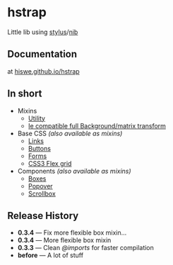 # hstrap

Little lib using [stylus](http://learnboost.github.io/stylus/)/[nib](http://visionmedia.github.io/nib/)   

## Documentation

at [hiswe.github.io/hstrap](http://hiswe.github.io/hstrap/)

## In short

- Mixins
  - [Utility](http://hiswe.github.io/hstrap/dist/mixins.html#general)
  - [Ie compatible full Background/matrix transform ](http://hiswe.github.io/hstrap/dist/mixins.html#ie)
- Base CSS *(also available as mixins)*
  - [Links](http://hiswe.github.io/hstrap/dist/base-css.html#links)
  - [Buttons](http://hiswe.github.io/hstrap/dist/base-css.html#buttons)
  - [Forms](http://hiswe.github.io/hstrap/dist/base-css.html#forms)
  - [CSS3 Flex grid](http://hiswe.github.io/hstrap/dist/base-css.html#layout)
- Components *(also available as mixins)*
  - [Boxes](http://hiswe.github.io/hstrap/dist/components.html#box)
  - [Popover](http://hiswe.github.io/hstrap/dist/components.html#popover)
  - [Scrollbox](http://hiswe.github.io/hstrap/dist/components.html#scrollbox)
  
 
## Release History
	
- **0.3.4** — Fix more flexible box mixin...
- **0.3.4** — More flexible box mixin
- **0.3.3** — Clean *@imports* for faster compilation
- **before** — A lot of stuff